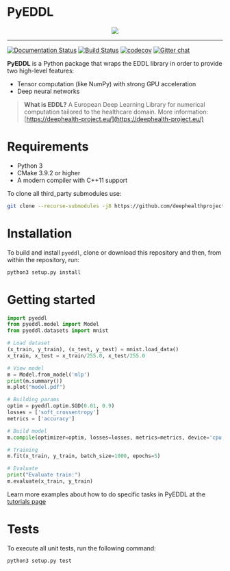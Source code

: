 # PyEDDL

<div align="center">
  <img src="https://raw.githubusercontent.com/salvacarrion/salvacarrion.github.io/master/assets/hot-linking/logo-pyeddl.png">
</div>

-----------------

[![Documentation Status](https://readthedocs.org/projects/pyeddl/badge/?version=latest)](https://pyeddl.readthedocs.io/en/latest/?badge=latest) 
[![Build Status](https://travis-ci.org/salvacarrion/pyeddl.svg?branch=master)](https://travis-ci.org/salvacarrion/pyeddl)
[![codecov](https://codecov.io/gh/salvacarrion/pyeddl/branch/master/graph/badge.svg)](https://codecov.io/gh/salvacarrion/pyeddl)
[![Gitter chat](https://badges.gitter.im/USER/pyeddl.png)](https://gitter.im/pyeddl "Gitter chat")

**PyEDDL** is a Python package that wraps the EDDL library in order to provide two high-level features:
- Tensor computation (like NumPy) with strong GPU acceleration
- Deep neural networks

> **What is EDDL?** A European Deep Learning Library for numerical computation tailored to the healthcare domain.
> More information: [https://deephealth-project.eu/](https://deephealth-project.eu/)


# Requirements

- Python 3
- CMake 3.9.2 or higher
- A modern compiler with C++11 support

To clone all third_party submodules use:

```bash
git clone --recurse-submodules -j8 https://github.com/deephealthproject/pyeddl.git
```
 

# Installation

To build and install `pyeddl`, clone or download this repository and then, from within the repository, run:

```bash
python3 setup.py install
```


# Getting started

```python
import pyeddl
from pyeddl.model import Model
from pyeddl.datasets import mnist

# Load dataset
(x_train, y_train), (x_test, y_test) = mnist.load_data()
x_train, x_test = x_train/255.0, x_test/255.0

# View model
m = Model.from_model('mlp')
print(m.summary())
m.plot("model.pdf")

# Building params
optim = pyeddl.optim.SGD(0.01, 0.9)
losses = ['soft_crossentropy']
metrics = ['accuracy']

# Build model
m.compile(optimizer=optim, losses=losses, metrics=metrics, device='cpu')

# Training
m.fit(x_train, y_train, batch_size=1000, epochs=5)

# Evaluate
print("Evaluate train:")
m.evaluate(x_train, y_train)
```

Learn more examples about how to do specific tasks in PyEDDL at the [tutorials page](https://pyeddl.readthedocs.io/en/latest/user/tutorial.html)


# Tests

To execute all unit tests, run the following command:

```bash
python3 setup.py test
```
